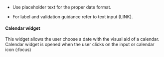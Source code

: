 - Use placeholder text for the proper date format.

- For label and validation guidance refer to text input (LINK).

#### Calendar widget 

This widget allows the user choose a date with the visual aid of a calendar. Calendar widget is opened when the user clicks on the input or calendar icon (:focus) 

